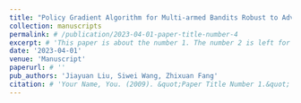 ```yaml
---
title: "Policy Gradient Algorithm for Multi-armed Bandits Robust to Adversarial Corruptions"
collection: manuscripts
permalink: # /publication/2023-04-01-paper-title-number-4
excerpt: # 'This paper is about the number 1. The number 2 is left for future work.'
date: '2023-04-01'
venue: 'Manuscript'
paperurl: # ''
pub_authors: 'Jiayuan Liu, Siwei Wang, Zhixuan Fang'
citation: # 'Your Name, You. (2009). &quot;Paper Title Number 1.&quot; <i>Journal 1</i>. 1(1).'
---
```

<!-- This paper is about the number 1. The number 2 is left for future work. -->

<!-- [Download paper here](https://) -->

<!-- Recommended citation: Your Name, You. (2009). "Paper Title Number 1." <i>Journal 1</i>. 1(1). -->